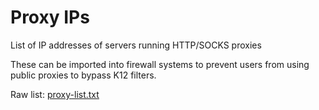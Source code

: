 # Proxy IPs

List of IP addresses of servers running HTTP/SOCKS proxies

These can be imported into firewall systems to prevent users from using public proxies to bypass K12 filters.

Raw list: [proxy-list.txt](https://raw.githubusercontent.com/DownThePark/proxy-ips/refs/heads/main/proxy-list.txt)
